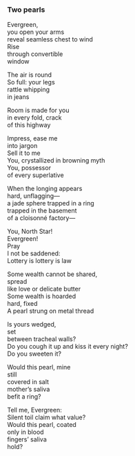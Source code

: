 ### Two pearls

Evergreen,\
you open your arms\
reveal seamless chest to wind\
Rise\
through convertible\
window

The air is round\
So full: your legs\
rattle whipping\
in jeans

Room is made for you\
in every fold, crack\
of this highway

Impress, ease me\
into jargon\
Sell it to me\
You, crystallized in browning myth\
You, possessor\
of every superlative

When the longing appears\
hard, unflagging—\
a jade sphere trapped in a ring\
trapped in the basement\
of a cloisonné factory—

You, North Star!\
Evergreen!\
<span class='link' data-link='ode.md'>Pray</span>\
I not be saddened:\
Lottery is lottery is law

Some wealth cannot be shared,\
spread\
like love or delicate butter\
Some wealth is hoarded\
hard, fixed\
A pearl strung on metal thread

Is yours wedged,\
set\
between tracheal walls?\
Do you cough it up and kiss it every night?\
Do you sweeten it?

Would this pearl, mine\
still\
covered in salt\
mother’s saliva\
befit a ring?

Tell me, Evergreen:\
Silent toil claim what value?\
Would this pearl, coated\
only in blood\
fingers’ saliva\
hold?

